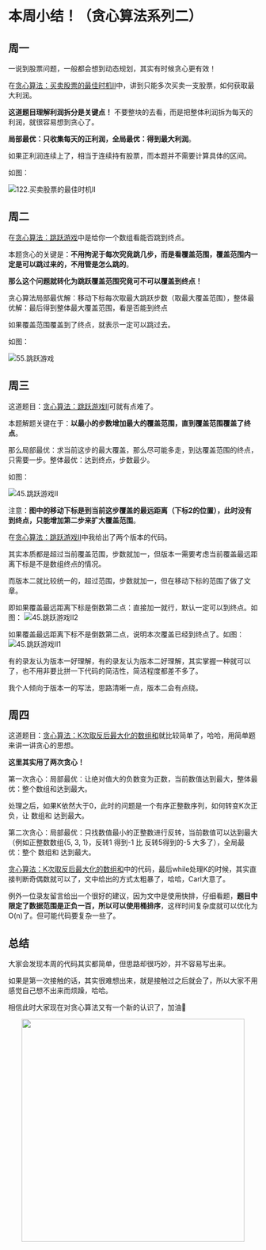 

# 本周小结！（贪心算法系列二）

## 周一

一说到股票问题，一般都会想到动态规划，其实有时候贪心更有效！

在[贪心算法：买卖股票的最佳时机II](https://programmercarl.com/0122.买卖股票的最佳时机II.html)中，讲到只能多次买卖一支股票，如何获取最大利润。

**这道题目理解利润拆分是关键点！** 不要整块的去看，而是把整体利润拆为每天的利润，就很容易想到贪心了。

**局部最优：只收集每天的正利润，全局最优：得到最大利润**。

如果正利润连续上了，相当于连续持有股票，而本题并不需要计算具体的区间。

如图：

![122.买卖股票的最佳时机II](https://img-blog.csdnimg.cn/2020112917480858.png)

## 周二

在[贪心算法：跳跃游戏](https://programmercarl.com/0055.跳跃游戏.html)中是给你一个数组看能否跳到终点。

本题贪心的关键是：**不用拘泥于每次究竟跳几步，而是看覆盖范围，覆盖范围内一定是可以跳过来的，不用管是怎么跳的**。

**那么这个问题就转化为跳跃覆盖范围究竟可不可以覆盖到终点！**

贪心算法局部最优解：移动下标每次取最大跳跃步数（取最大覆盖范围），整体最优解：最后得到整体最大覆盖范围，看是否能到终点

如果覆盖范围覆盖到了终点，就表示一定可以跳过去。

如图：

![55.跳跃游戏](https://img-blog.csdnimg.cn/20201124154758229.png)


## 周三

这道题目：[贪心算法：跳跃游戏II](https://programmercarl.com/0045.跳跃游戏II.html)可就有点难了。

本题解题关键在于：**以最小的步数增加最大的覆盖范围，直到覆盖范围覆盖了终点**。

那么局部最优：求当前这步的最大覆盖，那么尽可能多走，到达覆盖范围的终点，只需要一步。整体最优：达到终点，步数最少。

如图：

![45.跳跃游戏II](https://img-blog.csdnimg.cn/20201201232309103.png)

注意：**图中的移动下标是到当前这步覆盖的最远距离（下标2的位置），此时没有到终点，只能增加第二步来扩大覆盖范围**。

在[贪心算法：跳跃游戏II](https://programmercarl.com/0045.跳跃游戏II.html)中我给出了两个版本的代码。

其实本质都是超过当前覆盖范围，步数就加一，但版本一需要考虑当前覆盖最远距离下标是不是数组终点的情况。

而版本二就比较统一的，超过范围，步数就加一，但在移动下标的范围了做了文章。

即如果覆盖最远距离下标是倒数第二点：直接加一就行，默认一定可以到终点。如图：
![45.跳跃游戏II2](https://img-blog.csdnimg.cn/20201201232445286.png)

如果覆盖最远距离下标不是倒数第二点，说明本次覆盖已经到终点了。如图：
![45.跳跃游戏II1](https://img-blog.csdnimg.cn/20201201232338693.png)

有的录友认为版本一好理解，有的录友认为版本二好理解，其实掌握一种就可以了，也不用非要比拼一下代码的简洁性，简洁程度都差不多了。

我个人倾向于版本一的写法，思路清晰一点，版本二会有点绕。

## 周四

这道题目：[贪心算法：K次取反后最大化的数组和](https://programmercarl.com/1005.K次取反后最大化的数组和.html)就比较简单了，哈哈，用简单题来讲一讲贪心的思想。

**这里其实用了两次贪心！**

第一次贪心：局部最优：让绝对值大的负数变为正数，当前数值达到最大，整体最优：整个数组和达到最大。

处理之后，如果K依然大于0，此时的问题是一个有序正整数序列，如何转变K次正负，让 数组和 达到最大。

第二次贪心：局部最优：只找数值最小的正整数进行反转，当前数值可以达到最大（例如正整数数组{5, 3, 1}，反转1 得到-1 比 反转5得到的-5 大多了），全局最优：整个 数组和 达到最大。


[贪心算法：K次取反后最大化的数组和](https://programmercarl.com/1005.K次取反后最大化的数组和.html)中的代码，最后while处理K的时候，其实直接判断奇偶数就可以了，文中给出的方式太粗暴了，哈哈，Carl大意了。

例外一位录友留言给出一个很好的建议，因为文中是使用快排，仔细看题，**题目中限定了数据范围是正负一百，所以可以使用桶排序**，这样时间复杂度就可以优化为O(n)了。但可能代码要复杂一些了。


## 总结

大家会发现本周的代码其实都简单，但思路却很巧妙，并不容易写出来。

如果是第一次接触的话，其实很难想出来，就是接触过之后就会了，所以大家不用感觉自己想不出来而烦躁，哈哈。

相信此时大家现在对贪心算法又有一个新的认识了，加油💪






<div align="center"><img src=https://code-thinking.cdn.bcebos.com/pics/01二维码.jpg width=450> </img></div>
